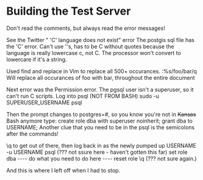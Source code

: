 Building the Test Server
========================
Don't read the comments, but always read the error messages!

See the Twitter " 'C' language does not exist" error
The postgis sql file has the 'C' error. Can't use ''s, has to be C without quotes because the language is really lowercase c, not C. The processor won't convert to lowercare if it's a string.

Used find and replace in Vim to replace all 500+ occurances.
  :%s/foo/bar/q
  Will replace all occurances of foo with bar, throughout the entire document

Next error was the Permission error. The pgsql user isn't a superuser, so it can't run C scripts.
Log into psql (NOT FROM BASH)
  sudo -u SUPERUSER_USERNAME psql
  
  Then the prompt changes to postgres=#, so you know you're not in ~~Kansas~~ Bash anymore
  type:  create role dba with superuser noinherit;
         grant dba to USERNAME;
  Another clue that you need to be in the psql is the semicolons after the commands!
  
  \q to get out of there, then log back in as the newly pumped up USERNAME
        -u USERNAME psql (??? not ssure here - haven't gotten this far)
        set role dba
        ---- do what you need to do here ----
        reset role
        \q (??? not sure again.)
        
And this is where I left off when I had to stop.
  
  
